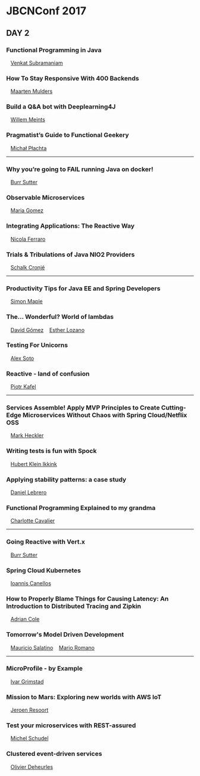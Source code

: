 # JBCNConf 2017
## DAY 2

### Functional Programming in Java  
   [Venkat Subramaniam](http://www.jbcnconf.com/2017/infoSpeaker.html?ref=venkat) 
### How To Stay Responsive With 400 Backends  
   [Maarten Mulders](http://www.jbcnconf.com/2017/infoSpeaker.html?ref=mmulders) 
### Build a Q&A bot with Deeplearning4J  
   [Willem Meints](http://www.jbcnconf.com/2017/infoSpeaker.html?ref=wmeints) 
### Pragmatist’s Guide to Functional Geekery  
   [Michał Płachta](http://www.jbcnconf.com/2017/infoSpeaker.html?ref=michal-plachta)

***
### Why you’re going to FAIL running Java on docker!  
   [Burr Sutter](http://www.jbcnconf.com/2017/infoSpeaker.html?ref=burrsutter) 
### Observable Microservices  
   [Maria Gomez](http://www.jbcnconf.com/2017/infoSpeaker.html?ref=maria-gomez) 
### Integrating Applications: The Reactive Way  
   [Nicola Ferraro](http://www.jbcnconf.com/2017/infoSpeaker.html?ref=nicola-ferraro) 
### Trials & Tribulations of Java NIO2 Providers  
   [Schalk Cronjé](http://www.jbcnconf.com/2017/infoSpeaker.html?ref=schalk-cronje)

***
### Productivity Tips for Java EE and Spring Developers  
   [Simon Maple](http://www.jbcnconf.com/2017/infoSpeaker.html?ref=simon-maple) 
### The... Wonderful? World of lambdas  
   [David Gómez](http://www.jbcnconf.com/2017/infoSpeaker.html?ref=david-gomez)    [Esther Lozano](http://www.jbcnconf.com/2017/infoSpeaker.html?ref=esther-lozano) 
### Testing For Unicorns  
   [Alex Soto](http://www.jbcnconf.com/2017/infoSpeaker.html?ref=alexsoto) 
### Reactive - land of confusion  
   [Piotr Kafel](http://www.jbcnconf.com/2017/infoSpeaker.html?ref=piotr-kafel)

***
### Services Assemble! Apply MVP Principles to Create Cutting-Edge Microservices Without Chaos with Spring Cloud/Netflix OSS  
   [Mark Heckler](http://www.jbcnconf.com/2017/infoSpeaker.html?ref=mheckler) 
### Writing tests is fun with Spock  
   [Hubert Klein Ikkink](http://www.jbcnconf.com/2017/infoSpeaker.html?ref=hubert-klein-ikkink) 
### Applying stability patterns: a case study  
   [Daniel Lebrero](http://www.jbcnconf.com/2017/infoSpeaker.html?ref=daniel-lebrero) 
### Functional Programming Explained to my grandma  
   [Charlotte Cavalier](http://www.jbcnconf.com/2017/infoSpeaker.html?ref=charlotte-cavalier)

***
### Going Reactive with Vert.x  
   [Burr Sutter](http://www.jbcnconf.com/2017/infoSpeaker.html?ref=burrsutter) 
### Spring Cloud Kubernetes  
   [Ioannis Canellos](http://www.jbcnconf.com/2017/infoSpeaker.html?ref=icanellos) 
### How to Properly Blame Things for Causing Latency: An Introduction to Distributed Tracing and Zipkin  
   [Adrian Cole](http://www.jbcnconf.com/2017/infoSpeaker.html?ref=adrian-cole) 
### Tomorrow's Model Driven Development  
   [Mauricio Salatino](http://www.jbcnconf.com/2017/infoSpeaker.html?ref=mauricio-salatino)    [Mario Romano](/2017/infoSpeaker.html?ref=mario-romano)

***
### MicroProfile - by Example  
   [Ivar Grimstad](http://www.jbcnconf.com/2017/infoSpeaker.html?ref=ivar-grimstad) 
### Mission to Mars: Exploring new worlds with AWS IoT  
   [Jeroen Resoort](http://www.jbcnconf.com/2017/infoSpeaker.html?ref=jeroen-resoort) 
### Test your microservices with REST-assured  
   [Michel Schudel](http://www.jbcnconf.com/2017/infoSpeaker.html?ref=michel-schudel) 
### Clustered event-driven services  
   [Olivier Deheurles](http://www.jbcnconf.com/2017/infoSpeaker.html?ref=olivier-deheurles)
